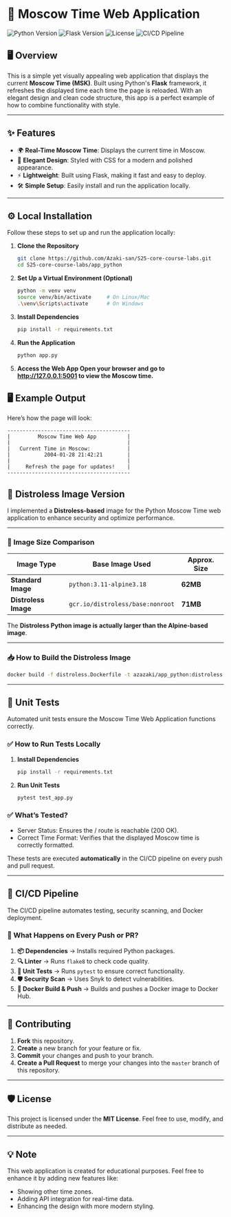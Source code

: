 # 🌟 Moscow Time Web Application

![Python Version](https://img.shields.io/badge/Python-3.9%2B-blue.svg)
![Flask Version](https://img.shields.io/badge/Flask-2.2%2B-green.svg)
![License](https://img.shields.io/badge/License-MIT-orange.svg)
![CI/CD Pipeline](https://github.com/Azaki-san/S25-core-course-labs/actions/workflows/app_python_ci.yml/badge.svg)

## 🖥️ Overview

This is a simple yet visually appealing web application that displays the current **Moscow Time (MSK)**. Built using Python's **Flask** framework, it refreshes the displayed time each time the page is reloaded. With an elegant design and clean code structure, this app is a perfect example of how to combine functionality with style.

---

## ✨ Features

- 🌍 **Real-Time Moscow Time**: Displays the current time in Moscow.
- 🎨 **Elegant Design**: Styled with CSS for a modern and polished appearance.
- ⚡ **Lightweight**: Built using Flask, making it fast and easy to deploy.
- 🛠️ **Simple Setup**: Easily install and run the application locally.

---

## ⚙️ Local Installation

Follow these steps to set up and run the application locally:

1. **Clone the Repository**
   ```bash
   git clone https://github.com/Azaki-san/S25-core-course-labs.git
   cd S25-core-course-labs/app_python

2. **Set Up a Virtual Environment (Optional)**
   ```bash
   python -m venv venv
   source venv/bin/activate     # On Linux/Mac
   .\venv\Scripts\activate      # On Windows
3. **Install Dependencies**
   ```bash
   pip install -r requirements.txt

4. **Run the Application**
   ```bash
   python app.py

5. **Access the Web App Open your browser and go to http://127.0.0.1:5001 to view the Moscow time.**

## 🖥️ Example Output

Here’s how the page will look:
```plaintext
----------------------------------------
|         Moscow Time Web App          |
|                                      |
|   Current Time in Moscow:            |
|           2004-01-28 21:42:21        |
|                                      |
|     Refresh the page for updates!    |
----------------------------------------
```

## 🐳 Distroless Image Version

I implemented a **Distroless-based** image for the Python Moscow Time web application to enhance security and optimize performance.

---

### 📏 Image Size Comparison

| Image Type       | Base Image Used                        | Approx. Size |
|------------------|---------------------------------------|-------------|
| **Standard Image** | `python:3.11-alpine3.18`             | **62MB**     |
| **Distroless Image** | `gcr.io/distroless/base:nonroot`    | **71MB**     |

The **Distroless Python image is actually larger than the Alpine-based image**.

---

### 📥 How to Build the Distroless Image

```bash
docker build -f distroless.Dockerfile -t azazaki/app_python:distroless .
```

---
## 🧪 Unit Tests

Automated unit tests ensure the Moscow Time Web Application functions correctly.

### ✅ How to Run Tests Locally
1. **Install Dependencies**
   ```bash
   pip install -r requirements.txt
   ```
2. **Run Unit Tests**
   ```bash
   pytest test_app.py
   ```

### ✅ What’s Tested?
- Server Status: Ensures the / route is reachable (200 OK).
- Correct Time Format: Verifies that the displayed Moscow time is correctly formatted.

These tests are executed **automatically** in the CI/CD pipeline on every push and pull request.

---
## 🔄 CI/CD Pipeline

The CI/CD pipeline automates testing, security scanning, and Docker deployment.

### 🚀 What Happens on Every Push or PR?
1. **📦 Dependencies** → Installs required Python packages.
2. **🔍 Linter** → Runs `flake8` to check code quality.
3. **🧪 Unit Tests** → Runs `pytest` to ensure correct functionality.
4. **🛡️ Security Scan** → Uses Snyk to detect vulnerabilities.
5. **🐳 Docker Build & Push** → Builds and pushes a Docker image to Docker Hub.

---

## 🚀 Contributing

1. **Fork** this repository.
2. **Create** a new branch for your feature or fix.
3. **Commit** your changes and push to your branch.
4. **Create a Pull Request** to merge your changes into the `master` branch of this repository.

---

## 🛡️ License

This project is licensed under the **MIT License**. Feel free to use, modify, and distribute as needed.

---

## 💡 Note

This web application is created for educational purposes. Feel free to enhance it by adding new features like:
- Showing other time zones.
- Adding API integration for real-time data.
- Enhancing the design with more modern styling.

